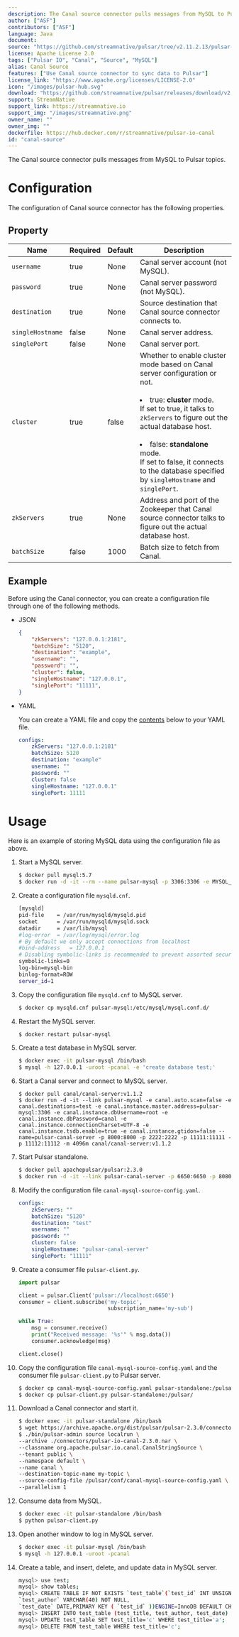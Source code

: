 ```yaml
---
description: The Canal source connector pulls messages from MySQL to Pulsar topics.
author: ["ASF"]
contributors: ["ASF"]
language: Java
document: 
source: "https://github.com/streamnative/pulsar/tree/v2.11.2.13/pulsar-io/canal"
license: Apache License 2.0
tags: ["Pulsar IO", "Canal", "Source", "MySQL"]
alias: Canal Source
features: ["Use Canal source connector to sync data to Pulsar"]
license_link: "https://www.apache.org/licenses/LICENSE-2.0"
icon: "/images/pulsar-hub.svg"
download: "https://github.com/streamnative/pulsar/releases/download/v2.11.2.13/pulsar-io-canal-2.11.2.13.nar"
support: StreamNative
support_link: https://streamnative.io
support_img: "/images/streamnative.png"
owner_name: ""
owner_img: ""
dockerfile: https://hub.docker.com/r/streamnative/pulsar-io-canal
id: "canal-source"
---
```


The Canal source connector pulls messages from MySQL to Pulsar topics.

# Configuration

The configuration of Canal source connector has the following properties.

## Property

| Name | Required | Default | Description |
|------|----------|---------|-------------|
| `username` | true | None | Canal server account (not MySQL).|
| `password` | true | None | Canal server password (not MySQL). |
|`destination`|true|None|Source destination that Canal source connector connects to.
| `singleHostname` | false | None | Canal server address.|
| `singlePort` | false | None | Canal server port.|
| `cluster` | true | false | Whether to enable cluster mode based on Canal server configuration or not.<br/><br/><li>true: **cluster** mode.<br/>If set to true, it talks to `zkServers` to figure out the actual database host.<br/><br/><li>false: **standalone** mode.<br/>If set to false, it connects to the database specified by `singleHostname` and `singlePort`. |
| `zkServers` | true | None | Address and port of the Zookeeper that Canal source connector talks to figure out the actual database host.|
| `batchSize` | false | 1000 | Batch size to fetch from Canal. |

## Example

Before using the Canal connector, you can create a configuration file through one of the following methods.

* JSON 

    ```json
    {
        "zkServers": "127.0.0.1:2181",
        "batchSize": "5120",
        "destination": "example",
        "username": "",
        "password": "",
        "cluster": false,
        "singleHostname": "127.0.0.1",
        "singlePort": "11111",
    }
    ```

* YAML

    You can create a YAML file and copy the [contents](https://github.com/apache/pulsar/blob/master/pulsar-io/canal/src/main/resources/canal-mysql-source-config.yaml) below to your YAML file.

    ```yaml
    configs:
        zkServers: "127.0.0.1:2181"
        batchSize: 5120
        destination: "example"
        username: ""
        password: ""
        cluster: false
        singleHostname: "127.0.0.1"
        singlePort: 11111
    ```

# Usage

Here is an example of storing MySQL data using the configuration file as above.

1. Start a MySQL server.

    ```bash
    $ docker pull mysql:5.7
    $ docker run -d -it --rm --name pulsar-mysql -p 3306:3306 -e MYSQL_ROOT_PASSWORD=canal -e MYSQL_USER=mysqluser -e MYSQL_PASSWORD=mysqlpw mysql:5.7
    ```

2. Create a configuration file `mysqld.cnf`.

    ```bash
    [mysqld]
    pid-file    = /var/run/mysqld/mysqld.pid
    socket      = /var/run/mysqld/mysqld.sock
    datadir     = /var/lib/mysql
    #log-error  = /var/log/mysql/error.log
    # By default we only accept connections from localhost
    #bind-address   = 127.0.0.1
    # Disabling symbolic-links is recommended to prevent assorted security risks
    symbolic-links=0
    log-bin=mysql-bin
    binlog-format=ROW
    server_id=1
    ```

3. Copy the configuration file `mysqld.cnf` to MySQL server.
   
    ```bash
    $ docker cp mysqld.cnf pulsar-mysql:/etc/mysql/mysql.conf.d/
    ```

4.  Restart the MySQL server.
   
    ```bash
    $ docker restart pulsar-mysql
    ```

5.  Create a test database in MySQL server.
   
    ```bash
    $ docker exec -it pulsar-mysql /bin/bash
    $ mysql -h 127.0.0.1 -uroot -pcanal -e 'create database test;'
    ```

6. Start a Canal server and connect to MySQL server.

    ```
    $ docker pull canal/canal-server:v1.1.2
    $ docker run -d -it --link pulsar-mysql -e canal.auto.scan=false -e canal.destinations=test -e canal.instance.master.address=pulsar-mysql:3306 -e canal.instance.dbUsername=root -e canal.instance.dbPassword=canal -e canal.instance.connectionCharset=UTF-8 -e canal.instance.tsdb.enable=true -e canal.instance.gtidon=false --name=pulsar-canal-server -p 8000:8000 -p 2222:2222 -p 11111:11111 -p 11112:11112 -m 4096m canal/canal-server:v1.1.2
    ```

7. Start Pulsar standalone.

    ```bash
    $ docker pull apachepulsar/pulsar:2.3.0
    $ docker run -d -it --link pulsar-canal-server -p 6650:6650 -p 8080:8080 -v $PWD/data:/pulsar/data --name pulsar-standalone apachepulsar/pulsar:2.3.0 bin/pulsar standalone
    ```

8. Modify the configuration file `canal-mysql-source-config.yaml`.

    ```yaml
    configs:
        zkServers: ""
        batchSize: "5120"
        destination: "test"
        username: ""
        password: ""
        cluster: false
        singleHostname: "pulsar-canal-server"
        singlePort: "11111"
    ```

9. Create a consumer file `pulsar-client.py`.

    ```python
    import pulsar

    client = pulsar.Client('pulsar://localhost:6650')
    consumer = client.subscribe('my-topic',
                                subscription_name='my-sub')

    while True:
        msg = consumer.receive()
        print("Received message: '%s'" % msg.data())
        consumer.acknowledge(msg)

    client.close()
    ```

10. Copy the configuration file `canal-mysql-source-config.yaml` and the consumer file  `pulsar-client.py` to Pulsar server.

    ```bash
    $ docker cp canal-mysql-source-config.yaml pulsar-standalone:/pulsar/conf/
    $ docker cp pulsar-client.py pulsar-standalone:/pulsar/
    ```

11. Download a Canal connector and start it.
    
    ```bash
    $ docker exec -it pulsar-standalone /bin/bash
    $ wget https://archive.apache.org/dist/pulsar/pulsar-2.3.0/connectors/pulsar-io-canal-2.3.0.nar -P connectors
    $ ./bin/pulsar-admin source localrun \
    --archive ./connectors/pulsar-io-canal-2.3.0.nar \
    --classname org.apache.pulsar.io.canal.CanalStringSource \
    --tenant public \
    --namespace default \
    --name canal \
    --destination-topic-name my-topic \
    --source-config-file /pulsar/conf/canal-mysql-source-config.yaml \
    --parallelism 1
    ```

12. Consume data from MySQL. 

    ```bash
    $ docker exec -it pulsar-standalone /bin/bash
    $ python pulsar-client.py
    ```

13. Open another window to log in MySQL server.

    ```bash
    $ docker exec -it pulsar-mysql /bin/bash
    $ mysql -h 127.0.0.1 -uroot -pcanal
    ```

14. Create a table, and insert, delete, and update data in MySQL server.
    
    ```bash
    mysql> use test;
    mysql> show tables;
    mysql> CREATE TABLE IF NOT EXISTS `test_table`(`test_id` INT UNSIGNED AUTO_INCREMENT,`test_title` VARCHAR(100) NOT NULL,
    `test_author` VARCHAR(40) NOT NULL,
    `test_date` DATE,PRIMARY KEY ( `test_id` ))ENGINE=InnoDB DEFAULT CHARSET=utf8;
    mysql> INSERT INTO test_table (test_title, test_author, test_date) VALUES("a", "b", NOW());
    mysql> UPDATE test_table SET test_title='c' WHERE test_title='a';
    mysql> DELETE FROM test_table WHERE test_title='c';
    ```
